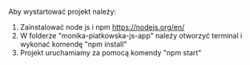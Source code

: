 Aby wystartować projekt należy:
1. Zainstalować node js i npm https://nodejs.org/en/
2. W folderze "monika-piatkowska-js-app" należy otworzyć terminal i wykonać komendę "npm install"
3. Projekt uruchamiamy za pomocą komendy "npm start"
